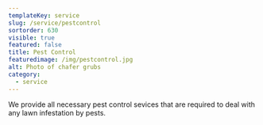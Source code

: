 ```yaml
---
templateKey: service
slug: /service/pestcontrol
sortorder: 630
visible: true
featured: false
title: Pest Control
featuredimage: /img/pestcontrol.jpg
alt: Photo of chafer grubs
category:
  - service
---
```


We provide all necessary pest control sevices that are required to deal with any lawn infestation by pests. 
